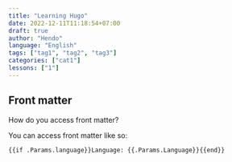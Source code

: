 ```yaml
---
title: "Learning Hugo"
date: 2022-12-11T11:18:54+07:00
draft: true
author: "Hendo"
language: "English"
tags: ["tag1", "tag2", "tag3"]
categories: ["cat1"]
lessons: ["1"]
---
```


## Front matter

How do you access front matter?

You can access front matter like so:

```
{{if .Params.language}}Language: {{.Params.Language}}{{end}}
```